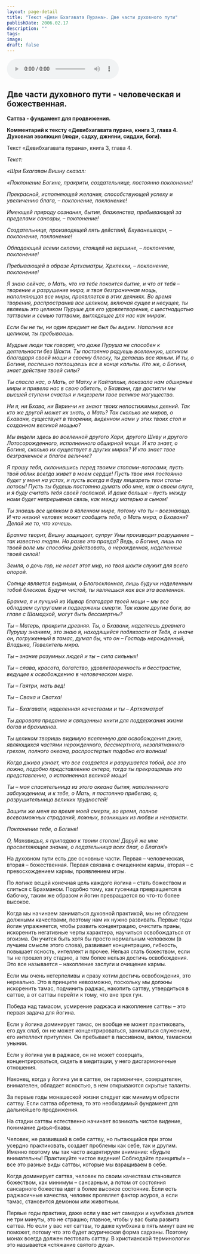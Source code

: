 ```yaml
---
layout: page-detail
title: "Текст «Деви Бхагавата Пурана». Две части духовного пути"
publishDate: 2006.02.17
description: ""
tags:
image:
draft: false
---
```


<audio title="2006.02.17 - Текст «Деви Бхагавата Пурана». Две части духовного пути.mp3" src="https://filer-api.advayta.org/v1.0/public/files/75347" controls=""></audio>

## **Две части духовного пути - человеческая и божественная.**  
**Саттва - фундамент для продвижения.**  
  
**Комментарий к тексту «Девибхагавата пурана, книга 3, глава 4.**  
**Духовная эволюция (люди, садху, джняни, сиддхи, боги).**  
  
  
 Текст «Девибхагавата пурана», книга 3, глава 4.

  
_Текст:_ 

_«Шри Бхагаван Вишну сказал:_ 

 _«Поклонение Богине, пракрити, создательнице, постоянно поклонение!_ 

 _Прекрасной, исполняющей желания, способствующей успеху и увеличению блага, – поклонение, поклонение!_ 

 _Имеющей природу сознания, бытия, блаженства, пребывающей за пределами сансары, – поклонение!_ 

 _Создательнице, производящей пять действий, Бхуванешвари, – поклонение, поклонение!_ 

 _Обладающей всеми силами, стоящей на вершине, – поклонение, поклонение!_ 

 _Пребывающей в образе Артхаматры, Хрилекхи, – поклонение, поклонение!_ 

 _Я знаю сейчас, о Мать, что на тебе покоится бытие, и что от тебя – творение и разрушение мира, и твоя безграничная мощь, наполняющая все миры, проявляется в этих деяниях. Во время творения, распространив все целиком, включая сущее и несущее, ты являешь это целиком Пуруше для его удовлетворения, с шестнадцатью таттвами и семью таттвами, выглядящее для нас как мираж._ 

 _Если бы не ты, ни один предмет не был бы видим. Наполнив все целиком, ты пребываешь._ 

 _Мудрые люди так говорят, что даже Пуруша не способен к деятельности без Шакти. Ты постоянно радуешь вселенную, целиком благодаря своей мощи и своему блеску, ты делаешь все явным. И ты, о Богиня, поспешно поглощаешь все в конце кальпы. Кто же, о Богиня, знает действие твоей силы?_ 

 _Ты спасла нас, о Мать, от Матху и Кайтапхьи, показала нам обширные миры и привела нас в свою обитель, о Бхавани, где достигли мы высшей ступени счастья и лицезрели твое великое могущество._ 

 _Ни я, ни Бхава, ни Виринчи не знают твоих непостижимых деяний. Так кто же другой может их знать, о Мать? Так сколько же миров, о Бхавани, существует в творении, виденном нами у этих твоих стоп и созданном великой мощью?_ 

 _Мы видели здесь во вселенной другого Хари, другого Шиву и другого Лотосорожденного, исполненного обширной мощи. И кто знает, о Богиня, сколько их существует в других мирах? И кто знает твое безграничное и благое величие?_ 

 _Я прошу тебя, склонившись перед твоими стопами-лотосами, пусть твой облик всегда живет в моем сердце! Пусть твое имя постоянно будет у меня на устах, и пусть всегда я буду лицезреть твои стопы-лотосы! Пусть ты будешь постоянно думать обо мне, как о своем слуге, и я буду считать тебя своей госпожой. И даже больше – пусть между нами будет непрерывная связь, как между матерью и сыном!_ 

 _Ты знаешь все целиком в явленном мире, потому что ты – всезнающа. И что низкий человек может сообщить тебе, о Мать мира, о Бхавани? Делай же то, что хочешь._ 

 _Брахма творит, Вишну защищает, супруг Умы производит разрушение – так известно людям. Но разве это правда? Ведь, о Богиня, лишь по твоей воле мы способны действовать, о нерожденная, наделенные твоей силой!_ 

 _Земля, о дочь гор, не несет этот мир, но твоя шакти служит для всего опорой._ 

 _Солнце является видимым, о Благосклонная, лишь будучи наделенным тобой блеском. Будучи чистой, ты являешься как вся эта вселенная._ 

 _Брахма, я и лучший из Ишвар благодаря твоей мощи – мы все обладаем супругами и подвержены смерти. Так какие другие боги, во главе с Шамадхой, могут быть бессмертны?_ 

 _Ты – Матерь, пракрити древняя. Ты, о Бхавани, наделяешь древнего Пурушу знанием, это знаю я, находящийся поблизости от Тебя, а иначе он, погруженный в тамас, думал бы, что он – Господь нерожденный, Владыка, Повелитель мира._ 

 _Ты – знание разумных людей и ты – сила сильных!_ 

 _Ты – слава, красота, богатство, удовлетворенность и бесстрастие, ведущее к освобождению в человеческом мире._ 

 _Ты – Гаятри, мать вед!_ 

 _Ты – Сваха и Сватха!_ 

 _Ты – Бхагавати, наделенная качествами и ты – Артхаматра!_ 

 _Ты даровала предание и священные книги для поддержания жизни богов и брахманов._ 

 _Ты целиком творишь видимую вселенную для освобождения джив, являющихся частями нерожденного, бессмертного, незапятнанного грехом, полного океана, распростертых подобно его волнам!_ 

 _Когда джива узнает, что все создается и разрушается тобой, все это ложно, подобно представлению актера, тогда ты прекращаешь это представление, о исполненная великой мощи!_ 

 _Ты – моя спасительница из этого океана бытия, наполненного заблуждением, и к тебе, о Мать, я постоянно прибегаю, о, разрушительница великих трудностей!_ 

 _Защити же меня во время моей смерти, во время, полное всевозможных страданий, ложных, возникших из любви и ненависти._ 

 _Поклонение тебе, о Богиня!_ 

 _О, Махавидья, я припадаю к твоим стопам! Даруй же мне просветляющее знание, о подательница всех благ, о Благая!»_ 

  
 На духовном пути есть две основные части. Первая – человеческая, вторая – божественная. Первая связана с очищением кармы, вторая – с превосхождением кармы, проявлением игры.

 По логике вещей конечная цель каждого йогина – стать божеством и слиться с Брахманом. Подобно тому, как гусеница превращается в бабочку, таким же образом и йогин превращается во что-то более высокое.

 Когда мы начинаем заниматься духовной практикой, мы не обладаем должными качествами, поэтому нам их нужно развивать. Первые годы йогин упражняется, чтобы развить концентрацию, очистить праны, искоренить негативные черты характера, научиться освобождаться от эгоизма. Он учится быть хотя бы просто нормальным человеком (в лучшем смысле этого слова), развивает концентрацию, гибкость, повышает ясность, интеллект и прочее. Нельзя стать божеством, если ты не прошел эту стадию, а тем более нельзя достичь освобождения. Это все называется – накопление заслуги и очищение кармы.

 Если мы очень нетерпеливы и сразу хотим достичь освобождения, это нереально. Это в принципе невозможно, поскольку мы должны искоренить тамас, подчинить раджас, накопить саттву, утвердиться в саттве, а от саттвы перейти к тому, что вне трех гун.

 Победа над тамасом, усмирение раджаса и накопление саттвы – это первая задача для йогина.

 Если у йогина доминирует тамас, он вообще не может практиковать, его дух слаб, он не может концентрироваться, заниматься служением, его интеллект притуплен. Он пребывает в пассивном, вялом, тамасном унынии.

 Если у йогина ум в раджасе, он не может созерцать, концентрироваться, сидеть в медитации, у него дисгармоничные отношения.

 Наконец, когда у йогина ум в саттве, он гармоничен, созерцателен, внимателен, обладает ясностью, в нем открываются скрытые таланты.

 За первые годы монашеской жизни следует как минимум обрести саттву. Если саттва обретена, то это необходимый фундамент для дальнейшего продвижения.

 На стадии саттвы естественно начинает возникать чистое видение, понимание дивья-бхавы.

 Человек, не развивший в себе саттву, но пытающийся при этом усердно практиковать, создает проблемы как себе, так и другим. Именно поэтому мы так часто акцентируем внимание: «Будьте внимательны! Практикуйте чистое видение! Соблюдайте принципы!» – все это разные виды саттвы, которые мы взращиваем в себе.

 Когда доминирует саттва, человек по своим качествам становится божеством, как минимум – сансарным, а потом от состояния сансарного божества идет в более высокое состояние. Если есть раджасичные качества, человек проявляет фактор асуров, а если тамас, становится демоном или животным.

 Первые годы практики, даже если у вас нет самадхи и кумбхака длится не три минуты, это не страшно; главное, чтобы у вас была развита саттва. Но если у вас нет саттвы, то даже кумбхака в пять минут вам не поможет, потому что это будет асурическая форма садханы. Поэтому монах всегда должен пестовать саттву. В христианской терминологии это называется «стяжание святого духа».
  
  
